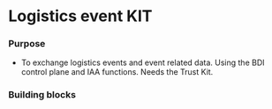 # Logistics event KIT

### Purpose

* To exchange logistics events and event related data. Using the BDI control plane and IAA functions. Needs the Trust Kit.​

### Building blocks



